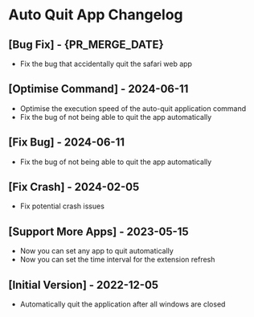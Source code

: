 # Auto Quit App Changelog

## [Bug Fix] - {PR_MERGE_DATE}

- Fix the bug that accidentally quit the safari web app

## [Optimise Command] - 2024-06-11

- Optimise the execution speed of the auto-quit application command
- Fix the bug of not being able to quit the app automatically

## [Fix Bug] - 2024-06-11

- Fix the bug of not being able to quit the app automatically

## [Fix Crash] - 2024-02-05

- Fix potential crash issues

## [Support More Apps] - 2023-05-15

- Now you can set any app to quit automatically
- Now you can set the time interval for the extension refresh

## [Initial Version] - 2022-12-05

- Automatically quit the application after all windows are closed
